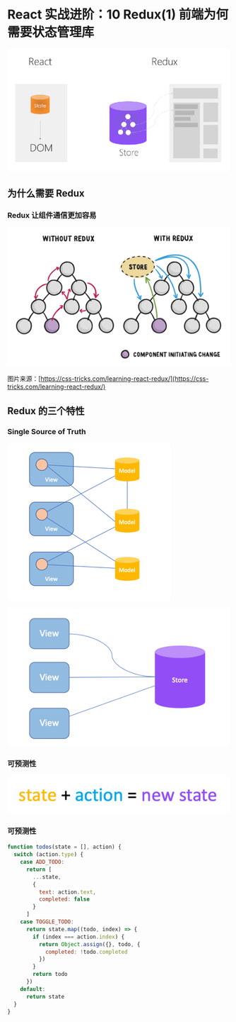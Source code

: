 # React 实战进阶：10 Redux(1) 前端为何需要状态管理库

<img src="./res/react-redux.png" width="720" />

## 为什么需要 Redux

### Redux 让组件通信更加容易

<img src="./res/learning-react-redux.png" width="720" />

图片来源：[https://css-tricks.com/learning-react-redux/](https://css-tricks.com/learning-react-redux/)



## Redux 的三个特性

### Single Source of Truth

![](./res/ssot-1.png)

![](./res/ssot-2.png)


### 可预测性

![](./res/new-state.png)


### 可预测性

```js
function todos(state = [], action) {
  switch (action.type) {
    case ADD_TODO:
      return [
        ...state,
        {
          text: action.text,
          completed: false
        }
      ]
    case TOGGLE_TODO:
      return state.map((todo, index) => {
        if (index === action.index) {
          return Object.assign({}, todo, {
            completed: !todo.completed
          })
        }
        return todo
      })
    default:
      return state
  }
}
```
